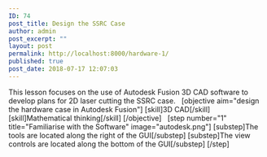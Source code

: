 ```yaml
---
ID: 74
post_title: Design the SSRC Case
author: admin
post_excerpt: ""
layout: post
permalink: http://localhost:8000/hardware-1/
published: true
post_date: 2018-07-17 12:07:03
---
```

This lesson focuses on the use of Autodesk Fusion 3D CAD software to develop plans for 2D laser cutting the SSRC case.   [objective aim="design the hardware case in Autodesk Fusion"] [skill]3D CAD[/skill] [skill]Mathematical thinking[/skill] [/objective]   [step number="1" title="Familiarise with the Software" image="autodesk.png"] [substep]The tools are located along the right of the GUI[/substep] [substep]The view controls are located along the bottom of the GUI[/substep] [/step]